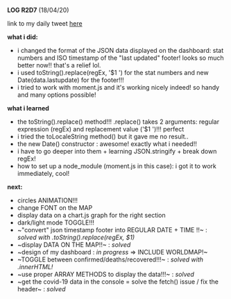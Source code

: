 **LOG R2D7** (18/04/20)

link to my daily tweet [here](https://twitter.com/Nightcoder2/status/1251447196723171330)


**what i did:**

- i changed the format of the JSON data displayed on the dashboard: stat numbers and ISO timestamp of the "last updated" footer! looks so much better now!! that's a relief lol.
- i used toString().replace(regEx, '$1 ') for the stat numbers and new Date(data.lastupdate) for the footer!!!
- i tried to work with moment.js and it's working nicely indeed! so handy and many options possible!


**what i learned**

- the toString().replace() method!!! .replace() takes 2 arguments: regular expression (regEx) and replacement value ('$1 ')!!! perfect
- i tried the toLocaleString method() but it gave me no result..
- the new Date() constructor : awesome! exactly what i needed!!
- i have to go deeper into them + learning JSON.stringify + break down regEx!
- how to set up a node_module (moment.js in this case): i got it to work immediately, cool!


**next:**

- circles ANIMATION!!!
- change FONT on the MAP 
- display data on a chart.js graph for the right section
- dark/light mode TOGGLE!!!
- ~"convert" json timestamp footer into REGULAR DATE + TIME !!~ : *solved with .toString().replace(regEx, $1)*
- ~display DATA ON THE MAP!!~ : *solved*
- ~design of my dashboard : *in progress* => INCLUDE WORLDMAP!~
- ~TOGGLE between confirmed/deaths/recovered!!!~ : *solved with .innerHTML!* 
- ~use proper ARRAY METHODS to display the data!!!~ : *solved* 
- ~get the covid-19 data in the console = solve the fetch() issue / fix the header~ : *solved*


